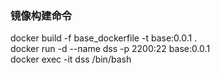 ### 镜像构建命令
docker build -f base_dockerfile -t base:0.0.1 .  
docker run -d --name dss -p 2200:22 base:0.0.1  
docker exec -it dss /bin/bash  
